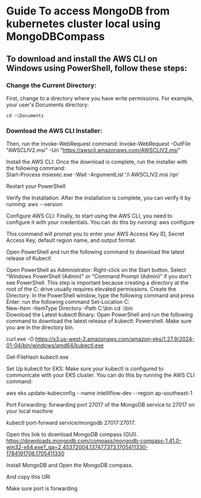 # Guide To access MongoDB from kubernetes cluster local using MongoDBCompass

## To download and install the AWS CLI on Windows using PowerShell, follow these steps:

### Change the Current Directory:

First, change to a directory where you have write permissions. For example, your user's Documents directory:
```
cd ~\Documents
```
### Download the AWS CLI Installer:
Then, run the Invoke-WebRequest command:
Invoke-WebRequest -OutFile "AWSCLIV2.msi" -Uri "https://awscli.amazonaws.com/AWSCLIV2.msi"

Install the AWS CLI:
Once the download is complete, run the installer with the following command:\
Start-Process msiexec.exe -Wait -ArgumentList '/i AWSCLIV2.msi /qn'

Restart your PowerShell

Verify the Installation:
After the installation is complete, you can verify it by running:
aws --version

Configure AWS CLI:
Finally, to start using the AWS CLI, you need to configure it with your credentials. You can do this by running:
aws configure

This command will prompt you to enter your AWS Access Key ID, Secret Access Key, default region name, and output format.
















Open PowerShell and run the following command to download the latest release of Kubectl 

Open PowerShell as Administrator:
Right-click on the Start button.
Select “Windows PowerShell (Admin)” or “Command Prompt (Admin)” if you don’t see PowerShell. This step is important because creating a directory at the root of the C: drive usually requires elevated permissions.
Create the Directory:
In the PowerShell window, type the following command and press Enter: 
run the following command
Set-Location C:\
New-Item -ItemType Directory -Path C:\bin
cd .\bin\
Download the Latest kubectl Binary:
Open PowerShell and run the following command to download the latest release of kubectl:
Powershell. Make sure you are in the directory bin.

curl.exe -O https://s3.us-west-2.amazonaws.com/amazon-eks/1.27.9/2024-01-04/bin/windows/amd64/kubectl.exe

Get-FileHash kubectl.exe

Set Up kubectl for EKS:
Make sure your kubectl is configured to communicate with your EKS cluster. You can do this by running the AWS CLI command:

aws eks update-kubeconfig --name intelliflow-dev --region ap-southeast-1


Port Forwarding:
forwarding port 27017 of the MongoDB service to 27017 on your local machine

kubectl port-forward service/mongodb 27017:27017.








Open this link to download MongoDB compass (GUI).
https://downloads.mongodb.com/compass/mongodb-compass-1.41.0-win32-x64.exe?_ga=2.45372004.137477373.1705411330-1784191706.1705411330

Install MongoDB and Open the MongoDB compass.

And copy this URl

Make sure port is forwarding
